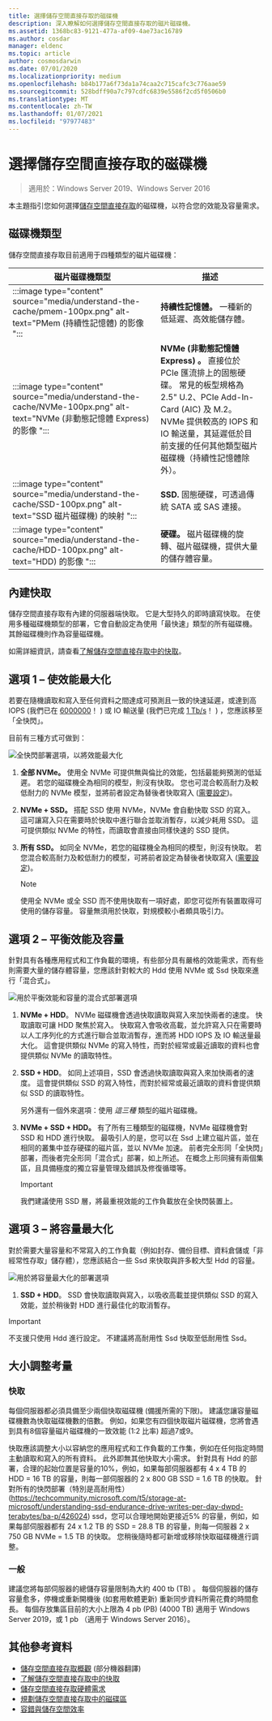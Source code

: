```yaml
---
title: 選擇儲存空間直接存取的磁碟機
description: 深入瞭解如何選擇儲存空間直接存取的磁片磁碟機。
ms.assetid: 1368bc83-9121-477a-af09-4ae73ac16789
ms.author: cosdar
manager: eldenc
ms.topic: article
author: cosmosdarwin
ms.date: 07/01/2020
ms.localizationpriority: medium
ms.openlocfilehash: b84b177a6f73da1a74caa2c715cafc3c776aae59
ms.sourcegitcommit: 528bdff90a7c797cdfc6839e5586f2cd5f0506b0
ms.translationtype: MT
ms.contentlocale: zh-TW
ms.lasthandoff: 01/07/2021
ms.locfileid: "97977483"
---
```

# <a name="choosing-drives-for-storage-spaces-direct"></a>選擇儲存空間直接存取的磁碟機

> 適用於：Windows Server 2019、Windows Server 2016

本主題指引您如何選擇[儲存空間直接存取](storage-spaces-direct-overview.md)的磁碟機，以符合您的效能及容量需求。

## <a name="drive-types"></a>磁碟機類型

儲存空間直接存取目前適用于四種類型的磁片磁碟機：

| 磁片磁碟機類型 | 描述 |
| --- | --- |
| :::image type="content" source="media/understand-the-cache/pmem-100px.png" alt-text="PMem (持續性記憶體) 的影像 "::: | **持續性記憶體。** 一種新的低延遲、高效能儲存體。 |
| :::image type="content" source="media/understand-the-cache/NVMe-100px.png" alt-text="NVMe (非動態記憶體 Express) 的影像 "::: | **NVMe (非動態記憶體 Express) 。** 直接位於 PCIe 匯流排上的固態硬碟。 常見的板型規格為 2.5" U.2、PCIe Add-In-Card (AIC) 及 M.2。 NVMe 提供較高的 IOPS 和 IO 輸送量，其延遲低於目前支援的任何其他類型磁片磁碟機（持續性記憶體除外）。 |
| :::image type="content" source="media/understand-the-cache/SSD-100px.png" alt-text="SSD 磁片磁碟機) 的映射 "::: | **SSD.** 固態硬碟，可透過傳統 SATA 或 SAS 連接。 |
| :::image type="content" source="media/understand-the-cache/HDD-100px.png" alt-text="HDD) 的影像 "::: | **硬碟。** 磁片磁碟機的旋轉、磁片磁碟機，提供大量的儲存體容量。 |

## <a name="built-in-cache"></a>內建快取

儲存空間直接存取有內建的伺服器端快取。 它是大型持久的即時讀寫快取。 在使用多種磁碟機類型的部署，它會自動設定為使用「最快速」類型的所有磁碟機。 其餘磁碟機則作為容量磁碟機。

如需詳細資訊，請查看[了解儲存空間直接存取中的快取](understand-the-cache.md)。

## <a name="option-1--maximizing-performance"></a>選項 1 – 使效能最大化

若要在隨機讀取和寫入至任何資料之間達成可預測且一致的快速延遲，或達到高 IOPS (我們已在 [6000000](https://www.youtube.com/watch?v=0LviCzsudGY&t=28m)！ ) 或 IO 輸送量 (我們已完成 [1 Tb/s](https://www.youtube.com/watch?v=-LK2ViRGbWs&t=16m50s)！ ) ，您應該移至「全快閃」。

目前有三種方式可做到：

![全快閃部署選項，以將效能最大化](media/choosing-drives-and-resiliency-types/All-Flash-Deployment-Possibilities.png)

1. **全部 NVMe。** 使用全 NVMe 可提供無與倫比的效能，包括最能夠預測的低延遲。 若您的磁碟機全為相同的模型，則沒有快取。 您也可混合較高耐力及較低耐力的 NVMe 模型，並將前者設定為替後者快取寫入 ([需要設定](understand-the-cache.md#manual-configuration))。

2. **NVMe + SSD。** 搭配 SSD 使用 NVMe，NVMe 會自動快取 SSD 的寫入。 這可讓寫入只在需要時於快取中進行聯合並取消暫存，以減少耗用 SSD。 這可提供類似 NVMe 的特性，而讀取會直接由同樣快速的 SSD 提供。

3. **所有 SSD。** 如同全 NVMe，若您的磁碟機全為相同的模型，則沒有快取。 若您混合較高耐力及較低耐力的模型，可將前者設定為替後者快取寫入 ([需要設定](understand-the-cache.md#manual-configuration))。

    > [!NOTE]
    > 使用全 NVMe 或全 SSD 而不使用快取有一項好處，即您可從所有裝置取得可使用的儲存容量。 容量無須用於快取，對規模較小者頗具吸引力。

## <a name="option-2--balancing-performance-and-capacity"></a>選項 2 – 平衡效能及容量

針對具有各種應用程式和工作負載的環境，有些部分具有嚴格的效能需求，而有些則需要大量的儲存體容量，您應該針對較大的 Hdd 使用 NVMe 或 Ssd 快取來進行「混合式」。

![用於平衡效能和容量的混合式部署選項](media/choosing-drives-and-resiliency-types/Hybrid-Deployment-Possibilities.png)

1. **NVMe + HDD**。 NVMe 磁碟機會透過快取讀取與寫入來加快兩者的速度。 快取讀取可讓 HDD 聚焦於寫入。 快取寫入會吸收高載，並允許寫入只在需要時以人工序列化的方式進行聯合並取消暫存，進而將 HDD IOPS 及 IO 輸送量最大化。 這會提供類似 NVMe 的寫入特性，而對於經常或最近讀取的資料也會提供類似 NVMe 的讀取特性。

2. **SSD + HDD**。 如同上述項目，SSD 會透過快取讀取與寫入來加快兩者的速度。 這會提供類似 SSD 的寫入特性，而對於經常或最近讀取的資料會提供類似 SSD 的讀取特性。

    另外還有一個外來選項：使用 *這三種* 類型的磁片磁碟機。

3. **NVMe + SSD + HDD。** 有了所有三種類型的磁碟機，NVMe 磁碟機會對 SSD 和 HDD 進行快取。 最吸引人的是，您可以在 Ssd 上建立磁片區，並在相同的叢集中並存硬碟的磁片區，並以 NVMe 加速。 前者完全形同「全快閃」部署，而後者完全形同「混合式」部署，如上所述。 在概念上形同擁有兩個集區，且具備極度的獨立容量管理及錯誤及修復循環等。

    > [!IMPORTANT]
    > 我們建議使用 SSD 層，將最重視效能的工作負載放在全快閃裝置上。

## <a name="option-3--maximizing-capacity"></a>選項 3 – 將容量最大化

對於需要大量容量和不常寫入的工作負載（例如封存、備份目標、資料倉儲或「非經常性存取」儲存體），您應該結合一些 Ssd 來快取與許多較大型 Hdd 的容量。

![用於將容量最大化的部署選項](media/choosing-drives-and-resiliency-types/maximizing-capacity.png)

1. **SSD + HDD**。 SSD 會快取讀取與寫入，以吸收高載並提供類似 SSD 的寫入效能，並於稍後對 HDD 進行最佳化的取消暫存。

>[!IMPORTANT]
>不支援只使用 Hdd 進行設定。 不建議將高耐用性 Ssd 快取至低耐用性 Ssd。

## <a name="sizing-considerations"></a>大小調整考量

### <a name="cache"></a>快取

每個伺服器都必須具備至少兩個快取磁碟機 (備援所需的下限)。 建議您讓容量磁碟機數為快取磁碟機數的倍數。 例如，如果您有四個快取磁片磁碟機，您將會遇到具有8個容量磁片磁碟機的一致效能 (1:2 比率) 超過7或9。

快取應該調整大小以容納您的應用程式和工作負載的工作集，例如在任何指定時間主動讀取和寫入的所有資料。 此外即無其他快取大小需求。 針對具有 Hdd 的部署，合理的起始位置是容量的10%，例如，如果每部伺服器都有 4 x 4 TB 的 HDD = 16 TB 的容量，則每一部伺服器的 2 x 800 GB SSD = 1.6 TB 的快取。 針對所有的快閃部署（特別是高耐用性） (https://techcommunity.microsoft.com/t5/storage-at-microsoft/understanding-ssd-endurance-drive-writes-per-day-dwpd-terabytes/ba-p/426024) ssd，您可以合理地開始更接近5% 的容量，例如，如果每部伺服器都有 24 x 1.2 TB 的 SSD = 28.8 TB 的容量，則每一伺服器 2 x 750 GB NVMe = 1.5 TB 的快取。 您稍後隨時都可新增或移除快取磁碟機進行調整。

### <a name="general"></a>一般

建議您將每部伺服器的總儲存容量限制為大約 400 tb (TB) 。 每個伺服器的儲存容量愈多，停機或重新開機後 (如套用軟體更新) 重新同步資料所需花費的時間愈長。 每個存放集區目前的大小上限為 4 pb (PB)  (4000 TB) 適用于 Windows Server 2019，或 1 pb （適用于 Windows Server 2016）。

## <a name="additional-references"></a>其他參考資料

- [儲存空間直接存取概觀](storage-spaces-direct-overview.md) \(部分機器翻譯\)
- [了解儲存空間直接存取中的快取](understand-the-cache.md)
- [儲存空間直接存取硬體需求](storage-spaces-direct-hardware-requirements.md)
- [規劃儲存空間直接存取中的磁碟區](plan-volumes.md)
- [容錯與儲存空間效率](storage-spaces-fault-tolerance.md)

